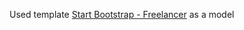 Used template [Start Bootstrap - Freelancer](https://startbootstrap.com/template-overviews/freelancer/) as a model
